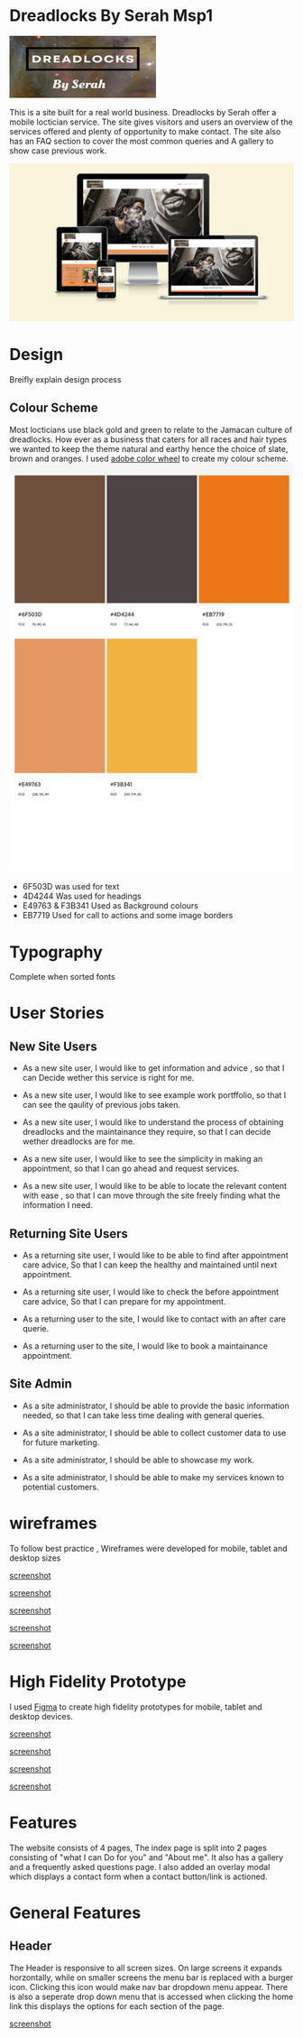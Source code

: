 # Dreadlocks By Serah Msp1 
![screenshot](documentation/weblogo.png)

This is a site built for a real world business. Dreadlocks by Serah offer a mobile loctician service. The site gives visitors and users an overview of the services offered and plenty of opportunity to make contact. The site also has an FAQ section to cover the most common queries and A gallery to show case previous work. 

![screenshot](documentation/amiresponsive.png)

# Design
Breifly explain design process

## Colour Scheme
Most locticians use  black gold and green to relate to the Jamacan culture of dreadlocks. How ever as a business that caters for all races and hair types we wanted to keep the theme natural and earthy hence the choice of slate, brown and oranges. I used [adobe color wheel](https://color.adobe.com/create/color-wheel) to create my colour scheme.
![screenshot](documentation/colorscheme.png)
- 6F503D was used for text
- 4D4244 Was used for headings
- E49763 & F3B341 Used as Background colours
- EB7719 Used for call to actions and some image borders

# Typography
Complete when sorted fonts

# User Stories
## New Site Users
- As a new site user, I would like to get information and advice , so that I can Decide wether this service is right for me. 

- As a new site user, I would like to see example work portffolio, so that I can see the qaulity of previous jobs taken. 

- As a new site user, I would like to understand the process of obtaining dreadlocks and the maintainance they require, so that I can decide wether dreadlocks are for me. 

- As a new site user, I would like to see the simplicity in making an appointment, so that I can go ahead and request services. 

- As a new site user, I would like to be able to locate the relevant content with ease  , so that I can move through the site freely finding what the information I need. 

## Returning Site Users 

- As a returning site user, I would like to be able to find after appointment care advice, So that I can keep the healthy and maintained until next appointment. 

- As a returning site user, I would like to check the before appointment care advice, So that I can prepare for my appointment. 

- As a returning user to the site, I would like to contact with an after care querie.

- As a returning user to the site, I would like to book a maintainance appointment.

## Site Admin 

- As a site administrator, I should be able to provide the basic information needed, so that I can take less time dealing with general queries. 

- As a site administrator, I should be able to collect customer data to use for future marketing.

- As a site administrator, I should be able to showcase my work. 

- As a site administrator, I should be able to make my services known to potential customers.

# wireframes
To follow best practice , Wireframes were developed for mobile, tablet and desktop sizes


[screenshot](documentation/Wiremobile.png)

[screenshot](documentation/wirepad1.png)

[screenshot](documentation/wirepad2.png)

[screenshot](documentation/wiredesk1.png)

[screenshot](documentation/wiredesk2.png)

# High Fidelity  Prototype
I used [Figma](www.figma.com) to create high fidelity prototypes for mobile, tablet and desktop devices.

[screenshot](documentation/aboutmeshot.png)

[screenshot](documentation/galleryshot.png)

[screenshot](documentation/faqshot.png)

[screenshot](documentation/contactshot.png)

# Features
 The website consists of 4 pages, The index page is split into 2 pages consisting of "what I can Do for you" and "About me". It also has a gallery and a frequently asked questions page. I also added an overlay modal which displays a contact form when a contact button/link is actioned.

 # General Features
 ## Header
  The Header is responsive to all screen sizes. On large screens it expands horzontally, while on smaller screens the menu bar is replaced with a burger icon. Clicking this icon would make nav bar dropdown menu appear. There is also a seperate drop down menu that is accessed when clicking the home link this displays the options for each section of the page.

  [screenshot](documentation/navbarlarge.png)

